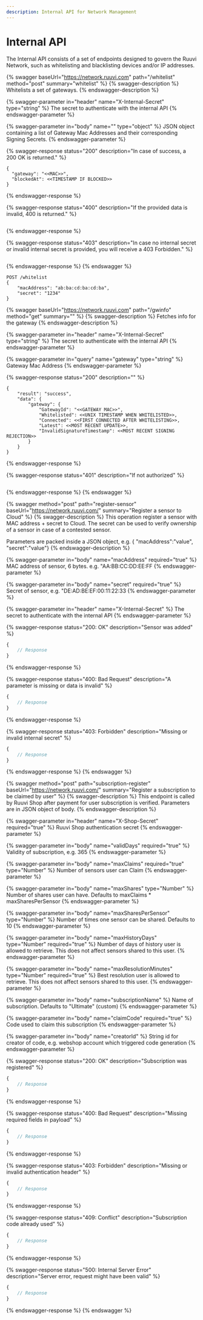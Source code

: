 ```yaml
---
description: Internal API for Network Management
---
```


# Internal API

The Internal API consists of a set of endpoints designed to govern the Ruuvi Network, such as whitelisting and blacklisting devices and/or IP addresses.

{% swagger baseUrl="https://network.ruuvi.com" path="/whitelist" method="post" summary="whitelist" %}
{% swagger-description %}
Whitelists a set of gateways.
{% endswagger-description %}

{% swagger-parameter in="header" name="X-Internal-Secret" type="string" %}
The secret to authenticate with the internal API
{% endswagger-parameter %}

{% swagger-parameter in="body" name="" type="object" %}
JSON object containing a list of Gateway Mac Addresses and their corresponding Signing Secrets.
{% endswagger-parameter %}

{% swagger-response status="200" description="In case of success, a 200 OK is returned." %}
```
{
  "gateway": "<<MAC>>",
  "blockedAt": <<TIMESTAMP IF BLOCKED>>
}
```
{% endswagger-response %}

{% swagger-response status="400" description="If the provided data is invalid, 400 is returned." %}
```
```
{% endswagger-response %}

{% swagger-response status="403" description="In case no internal secret or invalid internal secret is provided, you will receive a 403 Forbidden." %}
```
```
{% endswagger-response %}
{% endswagger %}

```
POST /whitelist
{
    "macAddress": "ab:ba:cd:ba:cd:ba",
    "secret": "1234"
}

```

{% swagger baseUrl="https://network.ruuvi.com" path="/gwinfo" method="get" summary="" %}
{% swagger-description %}
Fetches info for the gateway
{% endswagger-description %}

{% swagger-parameter in="header" name="X-Internal-Secret" type="string" %}
The secret to authenticate with the internal API
{% endswagger-parameter %}

{% swagger-parameter in="query" name="gateway" type="string" %}
Gateway Mac Address
{% endswagger-parameter %}

{% swagger-response status="200" description="" %}
```
{
    "result": "success",
    "data": {
        "gateway": {
            "GatewayId": "<<GATEWAY MAC>>",
            "Whitelisted": <<UNIX TIMESTAMP WHEN WHITELISTED>>,
            "Connected": <<FIRST CONNECTED AFTER WHITELISTING>>,
            "Latest": <<MOST RECENT UPDATE>>,
            "InvalidSignatureTimestamp": <<MOST RECENT SIGNING REJECTION>>
        }
    }
}
```
{% endswagger-response %}

{% swagger-response status="401" description="If not authorized" %}
```
```
{% endswagger-response %}
{% endswagger %}

{% swagger method="post" path="register-sensor" baseUrl="https://network.ruuvi.com/" summary="Register a sensor to Cloud" %}
{% swagger-description %}
This operation register a sensor with MAC address + secret to Cloud. The secret can be used to verify ownership of a sensor in case of a contested sensor.&#x20;

Parameters are packed inside a JSON object, e.g. { "macAddress":"value", "secret":"value"}
{% endswagger-description %}

{% swagger-parameter in="body" name="macAddress" required="true" %}
MAC address of sensor, 6 bytes. e.g. "AA:BB:CC:DD:EE:FF
{% endswagger-parameter %}

{% swagger-parameter in="body" name="secret" required="true" %}
Secret of sensor, e.g. "DE:AD:BE:EF:00:11:22:33
{% endswagger-parameter %}

{% swagger-parameter in="header" name="X-Internal-Secret" %}
The secret to authenticate with the internal API
{% endswagger-parameter %}

{% swagger-response status="200: OK" description="Sensor was added" %}
```javascript
{
    // Response
}
```
{% endswagger-response %}

{% swagger-response status="400: Bad Request" description="A parameter is missing or data is invalid" %}
```javascript
{
    // Response
}
```
{% endswagger-response %}

{% swagger-response status="403: Forbidden" description="Missing or invalid internal secret" %}
```javascript
{
    // Response
}
```
{% endswagger-response %}
{% endswagger %}

{% swagger method="post" path="subscription-register" baseUrl="https://network.ruuvi.com/" summary="Register a subscription to be claimed by user" %}
{% swagger-description %}
This endpoint is called by Ruuvi Shop after payment for user subscription is verified. Parameters are in JSON object of body.
{% endswagger-description %}

{% swagger-parameter in="header" name="X-Shop-Secret" required="true" %}
Ruuvi Shop authentication secret
{% endswagger-parameter %}

{% swagger-parameter in="body" name="validDays" required="true" %}
Validity of subscription, e.g. 365
{% endswagger-parameter %}

{% swagger-parameter in="body" name="maxClaims" required="true" type="Number" %}
Number of sensors user can Claim
{% endswagger-parameter %}

{% swagger-parameter in="body" name="maxShares" type="Number" %}
Number of shares user can have. Defaults to maxClaims * maxSharesPerSensor
{% endswagger-parameter %}

{% swagger-parameter in="body" name="maxSharesPerSensor" type="Number" %}
Number of times one sensor can be shared. Defaults to 10
{% endswagger-parameter %}

{% swagger-parameter in="body" name="maxHistoryDays" type="Number" required="true" %}
Number of days of history user is allowed to retrieve. This does not affect sensors shared to this user.
{% endswagger-parameter %}

{% swagger-parameter in="body" name="maxResolutionMinutes" type="Number" required="true" %}
Best resolution user is allowed to retrieve. This does not affect sensors shared to this user.
{% endswagger-parameter %}

{% swagger-parameter in="body" name="subscriptionName" %}
Name of subscription. Defaults to "Ultimate" (custom)
{% endswagger-parameter %}

{% swagger-parameter in="body" name="claimCode" required="true" %}
Code used to claim this subscription
{% endswagger-parameter %}

{% swagger-parameter in="body" name="creatorId" %}
String id for creator of code, e.g. webshop account which triggered code generation
{% endswagger-parameter %}

{% swagger-response status="200: OK" description="Subscription was registered" %}
```javascript
{
    // Response
}
```
{% endswagger-response %}

{% swagger-response status="400: Bad Request" description="Missing required fields in payload" %}
```javascript
{
    // Response
}
```
{% endswagger-response %}

{% swagger-response status="403: Forbidden" description="Missing or invalid authentication header" %}
```javascript
{
    // Response
}
```
{% endswagger-response %}

{% swagger-response status="409: Conflict" description="Subscription code already used" %}
```javascript
{
    // Response
}
```
{% endswagger-response %}

{% swagger-response status="500: Internal Server Error" description="Server error, request might have been valid" %}
```javascript
{
    // Response
}
```
{% endswagger-response %}
{% endswagger %}

